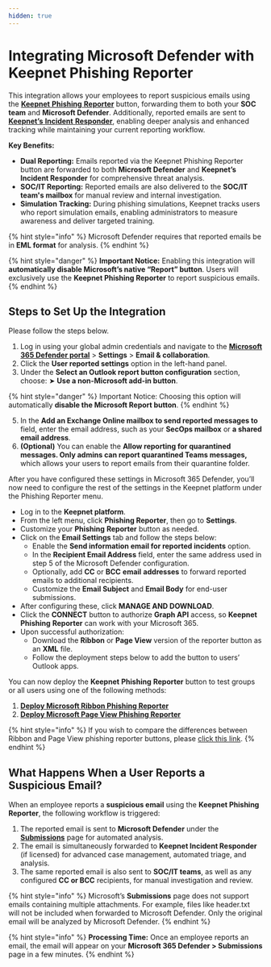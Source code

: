 ```yaml
---
hidden: true
---
```


# Integrating Microsoft Defender with Keepnet Phishing Reporter

This integration allows your employees to report suspicious emails using the [**Keepnet** **Phishing** **Reporter**](./) button, forwarding them to both your **SOC team** and **Microsoft Defender**. Additionally, reported emails are sent to [**Keepnet’s** **Incident** **Responder**](../incident-responder/), enabling deeper analysis and enhanced tracking while maintaining your current reporting workflow.

**Key Benefits:**

* **Dual Reporting:** Emails reported via the Keepnet Phishing Reporter button are forwarded to both **Microsoft Defender** and **Keepnet’s Incident Responder** for comprehensive threat analysis.
* **SOC/IT Reporting:** Reported emails are also delivered to the **SOC/IT team's mailbox** for manual review and internal investigation.
* **Simulation Tracking:** During phishing simulations, Keepnet tracks users who report simulation emails, enabling administrators to measure awareness and deliver targeted training.

{% hint style="info" %}
Microsoft Defender requires that reported emails be in **EML format** for analysis.
{% endhint %}

{% hint style="danger" %}
**Important Notice:** Enabling this integration will **automatically disable Microsoft’s native “Report” button**. Users will exclusively use the **Keepnet Phishing Reporter** to report suspicious emails.
{% endhint %}

## Steps to Set Up the Integration

Please follow the steps below.

1. Log in using your global admin credentials and navigate to the [**Microsoft 365 Defender portal**](https://security.microsoft.com) > **Settings** > **Email & collaboration**.
2. Click the **User reported settings** option in the left-hand panel.
3. Under the **Select an Outlook report button configuration** section, choose: ➤ **Use a non-Microsoft add-in button**.

{% hint style="danger" %}
Important Notice: Choosing this option will automatically **disable the Microsoft Report button**.
{% endhint %}

5. In the **Add an Exchange Online mailbox to send reported messages to** field, enter the email address, such as your **SecOps mailbox** or **a shared email address**.
6. **(Optional)** You can enable the **Allow reporting for quarantined messages. Only admins can report quarantined Teams messages,** which allows your users to report emails from their quarantine folder.

After you have configured these settings in Microsoft 365 Defender, you’ll now need to configure the rest of the settings in the Keepnet platform under the Phishing Reporter menu.

* Log in to the **Keepnet platform**.
* From the left menu, click **Phishing Reporter**, then go to **Settings**.
* Customize your **Phishing** **Reporter** button as needed.
* Click on the **Email Settings** tab and follow the steps below:
  * Enable the **Send information email for reported incidents** option.
  * In the **Recipient Email Address** field, enter the same address used in step 5 of the Microsoft Defender configuration.
  * Optionally, add **CC** or **BCC** **email** **addresses** to forward reported emails to additional recipients.
  * Customize the **Email Subject** and **Email Body** for end-user submissions.
* After configuring these, click **MANAGE AND DOWNLOAD**.
* Click the **CONNECT** button to authorize **Graph API** access, so **Keepnet** **Phishing** **Reporter** can work with your Microsoft 365.
* Upon successful authorization:
  * Download the **Ribbon** or **Page View** version of the reporter button as an **XML** file.
  * Follow the deployment steps below to add the button to users’ Outlook apps.

You can now deploy the **Keepnet** **Phishing** **Reporter** button to test groups or all users using one of the following methods:

1. [**Deploy Microsoft Ribbon Phishing Reporter**](phishing-reporter-deployment/microsoft-ribbon-phishing-reporter.md)
2. [**Deploy Microsoft Page View Phishing Reporter**](phishing-reporter-deployment/microsoft-page-view-phishing-reporter.md)

{% hint style="info" %}
If you wish to compare the differences between Ribbon and Page View phishing reporter buttons, please [click this link](phishing-reporter-deployment/#comparison-ribbon-vs-page-view-vs-msi-outlook-phishing-reporter-microsoft-365).
{% endhint %}

## What Happens When a User Reports a Suspicious Email?

When an employee reports a **suspicious email** using the **Keepnet Phishing Reporter**, the following workflow is triggered:

1. The reported email is sent to **Microsoft Defender** under the [**Submissions**](https://security.microsoft.com/securitysettings/userSubmission) page for automated analysis.
2. The email is simultaneously forwarded to **Keepnet Incident Responder** (if licensed) for advanced case management, automated triage, and analysis.
3. The same reported email is also sent to **SOC/IT teams**, as well as any configured **CC or BCC** recipients, for manual investigation and review.

{% hint style="info" %}
Microsoft’s **Submissions** page does not support emails containing multiple attachments. For example, files like header.txt will not be included when forwarded to Microsoft Defender. Only the original email  will be analyzed by Microsoft Defender.
{% endhint %}

{% hint style="info" %}
**Processing Time:** Once an employee reports an email, the email will appear on your **Microsoft 365 Defender > Submissions** page in a few minutes.
{% endhint %}
